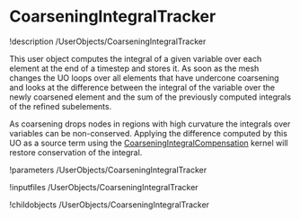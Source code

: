 # CoarseningIntegralTracker
!description /UserObjects/CoarseningIntegralTracker

This user object computes the integral of a given variable over each element at
the end of a timestep and stores it. As soon as the mesh changes the UO loops
over all elements that have undercone coarsening and looks at the difference between
the integral of the variable over the newly coarsened element and the sum of the
previously computed integrals of the refined subelements.

As coarsening drops nodes in regions with high curvature the integrals over variables
can be non-conserved. Applying the difference computed by this UO as a source term
using the [CoarseningIntegralCompensation](/CoarseningIntegralCompensation.md)
kernel will restore conservation of the integral.

!parameters /UserObjects/CoarseningIntegralTracker

!inputfiles /UserObjects/CoarseningIntegralTracker

!childobjects /UserObjects/CoarseningIntegralTracker
